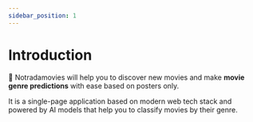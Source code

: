 ```yaml
---
sidebar_position: 1
---
```


# Introduction

🎥 Notradamovies will help you to discover new movies and make **movie genre predictions** with ease based on posters only.

It is a single-page application based on modern web tech stack and powered by AI models that help you to classify movies by their genre.
